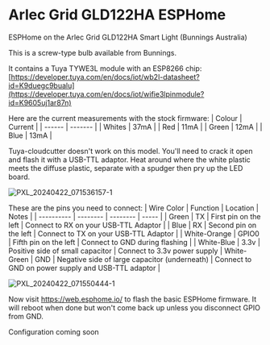 # Arlec Grid GLD122HA ESPHome
ESPHome on the Arlec Grid GLD122HA Smart Light (Bunnings Australia)

This is a screw-type bulb available from Bunnings.

It contains a Tuya TYWE3L module with an ESP8266 chip:
[https://developer.tuya.com/en/docs/iot/wb2l-datasheet?id=K9duegc9bualu](https://developer.tuya.com/en/docs/iot/wifie3lpinmodule?id=K9605uj1ar87n)

Here are the current measurements with the stock firmware:
| Colour | Current |
| ------ | ------- |
| Whites | 37mA    |
| Red    | 11mA    |
| Green  | 12mA    |
| Blue   | 13mA    |

Tuya-cloudcutter doesn't work on this model. You'll need to crack it open and flash it with a USB-TTL adaptor. Heat around where the white plastic meets the diffuse plastic, separate with a spudger then pry up the LED board.

![PXL_20240422_071536157-1](https://github.com/neilbags/arlec-grid-gld122ha-esphome/assets/2738833/b7d688bd-88a4-4afa-80d1-9ff4dcfe5be5)

These are the pins you need to connect:
| Wire Color | Function | Location | Notes |
| ---------- | -------- | -------- | ----- |
| Green      | TX       | First pin on the left | Connect to RX on your USB-TTL Adaptor |
| Blue       | RX       | Second pin on the left | Connect to TX on your USB-TTL Adaptor |
| White-Orange | GPIO0 | Fifth pin on the left | Connect to GND during flashing |
| White-Blue | 3.3v | Positive side of small capacitor | Connect to 3.3v power supply
| White-Green | GND | Negative side of large capacitor (underneath) | Connect to GND on power supply and USB-TTL adaptor |

![PXL_20240422_071550444-1](https://github.com/neilbags/arlec-grid-gld122ha-esphome/assets/2738833/d880f516-508f-4248-b189-88b9ca64ca1a)

Now visit https://web.esphome.io/ to flash the basic ESPHome firmware. It will reboot when done but won't come back up unless you disconnect GPIO from GND.

Configuration coming soon
